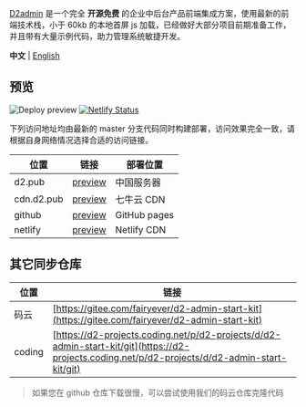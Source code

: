 [D2admin](https://github.com/d2-projects/d2-admin) 是一个完全 **开源免费** 的企业中后台产品前端集成方案，使用最新的前端技术栈，小于 60kb 的本地首屏 js 加载，已经做好大部分项目前期准备工作，并且带有大量示例代码，助力管理系统敏捷开发。

**中文** | [English](https://github.com/d2-projects/d2-admin-start-kit)

## 预览

![Deploy preview](https://github.com/d2-projects/d2-admin-start-kit/workflows/Deploy%20preview/badge.svg)
[![Netlify Status](https://api.netlify.com/api/v1/badges/08ff8c93-f0a8-497a-a081-440b31fb3aa4/deploy-status)](https://app.netlify.com/sites/d2-admin-start-kit/deploys)

下列访问地址均由最新的 master 分支代码同时构建部署，访问效果完全一致，请根据自身网络情况选择合适的访问链接。

| 位置 | 链接 | 部署位置 |
| --- | --- | --- |
| d2.pub | [preview](https://d2.pub/d2-admin-start-kit/preview) | 中国服务器 |
| cdn.d2.pub | [preview](https://cdn.d2.pub/d2-admin-start-kit/preview) | 七牛云 CDN |
| github | [preview](https://d2-projects.github.io/d2-admin-start-kit) | GitHub pages |
| netlify | [preview](https://d2-admin-start-kit.netlify.com) | Netlify CDN |

## 其它同步仓库

| 位置 | 链接 |
| --- | --- |
| 码云 | [https://gitee.com/fairyever/d2-admin-start-kit](https://gitee.com/fairyever/d2-admin-start-kit) |
| coding | [https://d2-projects.coding.net/p/d2-projects/d/d2-admin-start-kit/git](https://d2-projects.coding.net/p/d2-projects/d/d2-admin-start-kit/git) |

> 如果您在 github 仓库下载很慢，可以尝试使用我们的码云仓库克隆代码